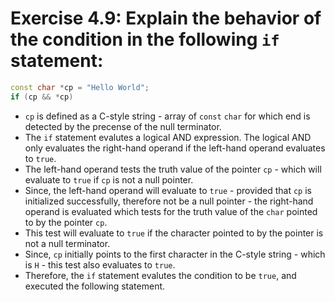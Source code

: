 # Exercise 4.9: Explain the behavior of the condition in the following `if` statement:

```cpp
const char *cp = "Hello World";
if (cp && *cp)
```

- `cp` is defined as a C-style string - array of `const` `char` for which end is detected by the precense of the null terminator.
- The `if` statement evalutes a logical AND expression. The logical AND only evaluates the right-hand operand if the left-hand operand evaluates to `true`.
- The left-hand operand tests the truth value of the pointer `cp` - which will evaluate to `true` if `cp` is not a null pointer.
- Since, the left-hand operand will evaluate to `true` - provided that `cp` is initialized successfully, therefore not be a null pointer - the right-hand operand is evaluated which tests for the truth value of the `char` pointed to by the pointer `cp`.
- This test will evaluate to `true` if the character pointed to by the pointer is not a null terminator.
- Since, `cp` initially points to the first character in the C-style string - which is `H` - this test also evaluates to `true`.
- Therefore, the `if` statement evalutes the condition to be `true`, and executed the following statement.